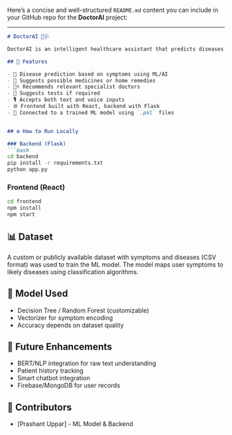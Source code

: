 Here’s a concise and well-structured `README.md` content you can include in your GitHub repo for the **DoctorAI** project:

---

```markdown
# DoctorAI 🤖🩺

DoctorAI is an intelligent healthcare assistant that predicts diseases based on user-input symptoms using Machine Learning (ML). It enhances accessibility to preliminary diagnosis and medical suggestions, aiming to support patients before visiting a healthcare provider.

## 🚀 Features

- 🧠 Disease prediction based on symptoms using ML/AI
- 💊 Suggests possible medicines or home remedies
- 👨‍⚕️ Recommends relevant specialist doctors
- 🧪 Suggests tests if required
- 🎙️ Accepts both text and voice inputs
- 🌐 Frontend built with React, backend with Flask
- 🔗 Connected to a trained ML model using `.pkl` files


## ⚙️ How to Run Locally

### Backend (Flask)
```bash
cd backend
pip install -r requirements.txt
python app.py
````

### Frontend (React)

```bash
cd frontend
npm install
npm start
```

## 📊 Dataset

A custom or publicly available dataset with symptoms and diseases (CSV format) was used to train the ML model. The model maps user symptoms to likely diseases using classification algorithms.

## 🤖 Model Used

* Decision Tree / Random Forest (customizable)
* Vectorizer for symptom encoding
* Accuracy depends on dataset quality

## 🧪 Future Enhancements

* BERT/NLP integration for raw text understanding
* Patient history tracking
* Smart chatbot integration
* Firebase/MongoDB for user records

## 🙌 Contributors

* \[Prashant Uppar] - ML Model & Backend



